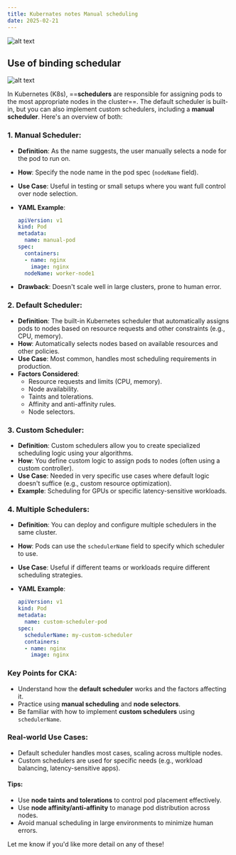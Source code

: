 ```yaml
---
title: Kubernates notes Manual scheduling
date: 2025-02-21
---
```


![alt text](/images/Pastedimage20250218110226.png)


## Use of binding schedular

![alt text](/images/Pastedimage20250218110255.png)


In Kubernetes (K8s), ==**schedulers** are responsible for assigning pods to the most appropriate nodes in the cluster==. The default scheduler is built-in, but you can also implement custom schedulers, including a **manual scheduler**. Here's an overview of both:

### 1. **Manual Scheduler**:

- **Definition**: As the name suggests, the user manually selects a node for the pod to run on.
- **How**: Specify the node name in the pod spec (`nodeName` field).
- **Use Case**: Useful in testing or small setups where you want full control over node selection.
- **YAML Example**:
    
    ```yaml
    apiVersion: v1
    kind: Pod
    metadata:
      name: manual-pod
    spec:
      containers:
      - name: nginx
        image: nginx
      nodeName: worker-node1
    ```
    
- **Drawback**: Doesn't scale well in large clusters, prone to human error.

### 2. **Default Scheduler**:

- **Definition**: The built-in Kubernetes scheduler that automatically assigns pods to nodes based on resource requests and other constraints (e.g., CPU, memory).
- **How**: Automatically selects nodes based on available resources and other policies.
- **Use Case**: Most common, handles most scheduling requirements in production.
- **Factors Considered**:
    - Resource requests and limits (CPU, memory).
    - Node availability.
    - Taints and tolerations.
    - Affinity and anti-affinity rules.
    - Node selectors.

### 3. **Custom Scheduler**:

- **Definition**: Custom schedulers allow you to create specialized scheduling logic using your algorithms.
- **How**: You define custom logic to assign pods to nodes (often using a custom controller).
- **Use Case**: Needed in very specific use cases where default logic doesn't suffice (e.g., custom resource optimization).
- **Example**: Scheduling for GPUs or specific latency-sensitive workloads.

### 4. **Multiple Schedulers**:

- **Definition**: You can deploy and configure multiple schedulers in the same cluster.
- **How**: Pods can use the `schedulerName` field to specify which scheduler to use.
- **Use Case**: Useful if different teams or workloads require different scheduling strategies.
- **YAML Example**:
    
    ```yaml
    apiVersion: v1
    kind: Pod
    metadata:
      name: custom-scheduler-pod
    spec:
      schedulerName: my-custom-scheduler
      containers:
      - name: nginx
        image: nginx
    ```
    

### Key Points for CKA:

- Understand how the **default scheduler** works and the factors affecting it.
- Practice using **manual scheduling** and **node selectors**.
- Be familiar with how to implement **custom schedulers** using `schedulerName`.

### Real-world Use Cases:

- Default scheduler handles most cases, scaling across multiple nodes.
- Custom schedulers are used for specific needs (e.g., workload balancing, latency-sensitive apps).

#### Tips:

- Use **node taints and tolerations** to control pod placement effectively.
- Use **node affinity/anti-affinity** to manage pod distribution across nodes.
- Avoid manual scheduling in large environments to minimize human errors.

Let me know if you'd like more detail on any of these!

